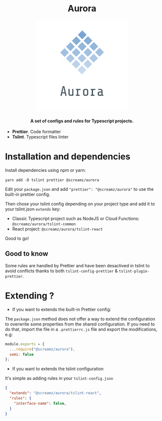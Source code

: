 <h1 align="center">
  Aurora
</h1>
<p align="center">
    <img src="./logo.png" alt="Logo Aurora" width="300">
</p>
<h4 align="center">A set of configs and rules for Typescript projects.</h4>

- **Prettier**. Code formatter
- **Tslint**. Typescript files linter

# Installation and dependencies

Install dependencies using npm or yarn:

`yarn add -D tslint prettier @screamz/aurora`

Edit your `package.json` and add `"prettier": "@screamz/aurora"` to use the built-in prettier config.

Then chose your tslint config depending on your project type and add it to your tslint.json `extends` key:

- Classic Typescript project such as NodeJS or Cloud Functions: `@screamz/aurora/tslint-common`
- React project: `@screamz/aurora/tslint-react`

Good to go!

## Good to know

Some rules are handled by Prettier and have been desactived in tslint to avoid conflicts thanks to both `tslint-config-prettier` & `tslint-plugin-prettier`.

# Extending ?

- If you want to extends the built-in Prettier config:

The `package.json` method does not offer a way to extend the configuration to overwrite some properties from the shared configuration. If you need to do that, import the file in a `.prettierrc.js` file and export the modifications, e.g:

```js
module.exports = {
  ...require("@screamz/aurora"),
  semi: false
};
```

- If you want to extends the tslint configuration

It's simple as adding rules in your `tslint-config.json`

```JSON
{
  "extends": "@screamz/aurora/tslint-react",
  "rules": {
    "interface-name": false,
  }
}
```
